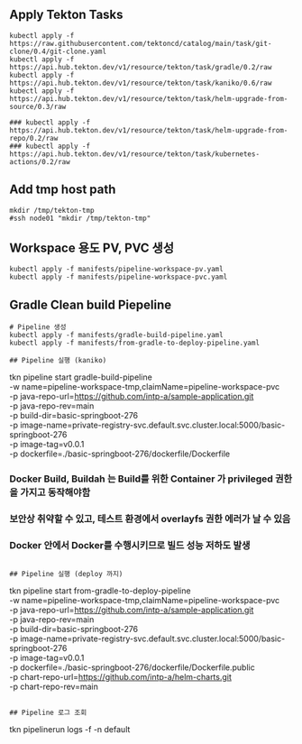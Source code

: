 ## Apply Tekton Tasks
```
kubectl apply -f https://raw.githubusercontent.com/tektoncd/catalog/main/task/git-clone/0.4/git-clone.yaml
kubectl apply -f https://api.hub.tekton.dev/v1/resource/tekton/task/gradle/0.2/raw
kubectl apply -f https://api.hub.tekton.dev/v1/resource/tekton/task/kaniko/0.6/raw
kubectl apply -f https://api.hub.tekton.dev/v1/resource/tekton/task/helm-upgrade-from-source/0.3/raw

### kubectl apply -f https://api.hub.tekton.dev/v1/resource/tekton/task/helm-upgrade-from-repo/0.2/raw
### kubectl apply -f https://api.hub.tekton.dev/v1/resource/tekton/task/kubernetes-actions/0.2/raw
```

## Add tmp host path
```
mkdir /tmp/tekton-tmp
#ssh node01 "mkdir /tmp/tekton-tmp"
```

## Workspace 용도 PV, PVC 생성
```
kubectl apply -f manifests/pipeline-workspace-pv.yaml
kubectl apply -f manifests/pipeline-workspace-pvc.yaml
```

## Gradle Clean build Piepeline
```
# Pipeline 생성
kubectl apply -f manifests/gradle-build-pipeline.yaml
kubectl apply -f manifests/from-gradle-to-deploy-pipeline.yaml

## Pipeline 실행 (kaniko)
```
tkn pipeline start gradle-build-pipeline \
  -w name=pipeline-workspace-tmp,claimName=pipeline-workspace-pvc \
  -p java-repo-url=https://github.com/intp-a/sample-application.git \
  -p java-repo-rev=main \
  -p build-dir=basic-springboot-276 \
  -p image-name=private-registry-svc.default.svc.cluster.local:5000/basic-springboot-276 \
  -p image-tag=v0.0.1 \
  -p dockerfile=./basic-springboot-276/dockerfile/Dockerfile

### Docker Build, Buildah 는 Build를 위한 Container 가 privileged 권한을 가지고 동작해야함
### 보안상 취약할 수 있고, 테스트 환경에서 overlayfs 권한 에러가 날 수 있음
### Docker 안에서 Docker를 수행시키므로 빌드 성능 저하도 발생
```

## Pipeline 실행 (deploy 까지)
```
tkn pipeline start from-gradle-to-deploy-pipeline \
  -w name=pipeline-workspace-tmp,claimName=pipeline-workspace-pvc \
  -p java-repo-url=https://github.com/intp-a/sample-application.git \
  -p java-repo-rev=main \
  -p build-dir=basic-springboot-276 \
  -p image-name=private-registry-svc.default.svc.cluster.local:5000/basic-springboot-276 \
  -p image-tag=v0.0.1 \
  -p dockerfile=./basic-springboot-276/dockerfile/Dockerfile.public \
  -p chart-repo-url=https://github.com/intp-a/helm-charts.git \
  -p chart-repo-rev=main
```

## Pipeline 로그 조회
```
tkn pipelinerun logs  -f -n default
```